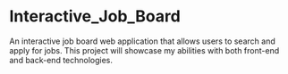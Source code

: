# Interactive_Job_Board
An interactive job board web application that allows users to search and apply for jobs. This project will showcase my abilities with  both front-end and back-end technologies.
